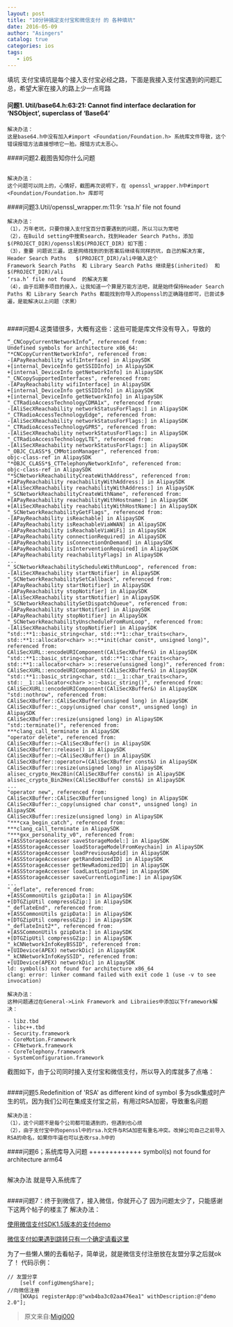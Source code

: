 ```yaml
---
layout: post
title: "10分钟搞定支付宝和微信支付 的 各种填坑"
date: 2016-05-09
author: "Asingers"
catalog: true
categories: ios
tags:
   - iOS
---
```

填坑
支付宝填坑是每个接入支付宝必经之路，下面是我接入支付宝遇到的问题汇总，希望大家在接入的路上少一点弯路

#### 问题1. Util/base64.h:63:21: Cannot find interface declaration for ‘NSObject’, superclass of ‘Base64’

    解决办法：
    这是base64.h中没有加入#import <Foundation/Foundation.h> 系统库文件导致，这个错误报错方法直接想喷它一脸。报错方式太恶心。


####问题2.截图告知你什么问题


<img src="http://upload-images.jianshu.io/upload_images/616981-d6540c725f3801a4.png?imageMogr2/auto-orient/strip%7CimageView2/2/w/1240" alt="" class="shadow"/>




    解决办法：
    这个问题可以同上的，心情好，截图再次说明下，在 openssl_wrapper.h中#import <Foundation/Foundation.h> 库即可


####问题3.Util/openssl_wrapper.m:11:9: ‘rsa.h’ file not found

    解决办法：
    （1），万年老坑，只要你接入支付宝百分百要遇到的问题，所以习以为常吧
    （2），在Build setting中搜索search，找到Header Search Paths，添加$(PROJECT_DIR)/openssl和$(PROJECT_DIR) 如下图：
    （3），重要 问题说三遍，这是网络找到的到答案后继续有同样的坑，自己的解决方案,
    Header Search Paths   $(PROJECT_DIR)/ali中输入这个
    Framework Search Paths  和 Library Search Paths 继续是$(inherited)  和  $(PROJECT_DIR)/ali
    ‘rsa.h’ file not found  的解决方案
    （4），由于后期多项目的接入，让我知道一个算是万能方法吧，就是始终保持Header Search Paths 和 Library Search Paths 都能找到你导入的openssl的正确路径即可，已尝试多遍，是能解决以上问题（求黑）


<img src="http://upload-images.jianshu.io/upload_images/616981-b71f879b0c85fb6a.png?imageMogr2/auto-orient/strip%7CimageView2/2/w/1240" alt="" class="shadow"/>


<img src="http://upload-images.jianshu.io/upload_images/616981-e833ce4b6bd3cb57.png?imageMogr2/auto-orient/strip%7CimageView2/2/w/1240" alt="" class="shadow"/>




####问题4.这类错很多，大概有这些：这些可能是库文件没有导入，导致的


```
“_CNCopyCurrentNetworkInfo”, referenced from:
Undefined symbols for architecture x86_64:
"*CNCopyCurrentNetworkInfo", referenced from:
-[APayReachability wifiInterface] in AlipaySDK
+[internal_DeviceInfo getSSIDInfo] in AlipaySDK
+[internal_DeviceInfo getNetworkInfo] in AlipaySDK
"_CNCopySupportedInterfaces", referenced from:
-[APayReachability wifiInterface] in AlipaySDK
+[internal_DeviceInfo getSSIDInfo] in AlipaySDK
+[internal_DeviceInfo getNetworkInfo] in AlipaySDK
"_CTRadioAccessTechnologyCDMA1x", referenced from:
-[AliSecXReachability networkStatusForFlags:] in AlipaySDK
"_CTRadioAccessTechnologyEdge", referenced from:
-[AliSecXReachability networkStatusForFlags:] in AlipaySDK
"_CTRadioAccessTechnologyGPRS", referenced from:
-[AliSecXReachability networkStatusForFlags:] in AlipaySDK
"_CTRadioAccessTechnologyLTE", referenced from:
-[AliSecXReachability networkStatusForFlags:] in AlipaySDK
"_OBJC_CLASS*$_CMMotionManager", referenced from:
objc-class-ref in AlipaySDK
"*OBJC_CLASS*$_CTTelephonyNetworkInfo", referenced from:
objc-class-ref in AlipaySDK
"*SCNetworkReachabilityCreateWithAddress", referenced from:
+[APayReachability reachabilityWithAddress:] in AlipaySDK
+[AliSecXReachability reachabilityWithAddress:] in AlipaySDK
"_SCNetworkReachabilityCreateWithName", referenced from:
+[APayReachability reachabilityWithHostname:] in AlipaySDK
+[AliSecXReachability reachabilityWithHostName:] in AlipaySDK
"_SCNetworkReachabilityGetFlags", referenced from:
-[APayReachability isReachable] in AlipaySDK
-[APayReachability isReachableViaWWAN] in AlipaySDK
-[APayReachability isReachableViaWiFi] in AlipaySDK
-[APayReachability connectionRequired] in AlipaySDK
-[APayReachability isConnectionOnDemand] in AlipaySDK
-[APayReachability isInterventionRequired] in AlipaySDK
-[APayReachability reachabilityFlags] in AlipaySDK
...
"_SCNetworkReachabilityScheduleWithRunLoop", referenced from:
-[AliSecXReachability startNotifier] in AlipaySDK
"_SCNetworkReachabilitySetCallback", referenced from:
-[APayReachability startNotifier] in AlipaySDK
-[APayReachability stopNotifier] in AlipaySDK
-[AliSecXReachability startNotifier] in AlipaySDK
"_SCNetworkReachabilitySetDispatchQueue", referenced from:
-[APayReachability startNotifier] in AlipaySDK
-[APayReachability stopNotifier] in AlipaySDK
"_SCNetworkReachabilityUnscheduleFromRunLoop", referenced from:
-[AliSecXReachability stopNotifier] in AlipaySDK
"std::**1::basic_string<char, std::**1::char_traits<char>, std::**1::allocator<char> >::**init(char const*, unsigned long)", referenced from:
CAliSecXURL::encodeURIComponent(CAliSecXBuffer&) in AlipaySDK
"std::**1::basic_string<char, std::**1::char_traits<char>, std::**1::allocator<char> >::reserve(unsigned long)", referenced from:
CAliSecXURL::encodeURIComponent(CAliSecXBuffer&) in AlipaySDK
"std::**1::basic_string<char, std::__1::char_traits<char>, std::__1::allocator<char> >::~basic_string()", referenced from:
CAliSecXURL::encodeURIComponent(CAliSecXBuffer&) in AlipaySDK
"std::nothrow", referenced from:
CAliSecXBuffer::CAliSecXBuffer(unsigned long) in AlipaySDK
CAliSecXBuffer::_copy(unsigned char const*, unsigned long) in AlipaySDK
CAliSecXBuffer::resize(unsigned long) in AlipaySDK
"std::terminate()", referenced from:
***clang_call_terminate in AlipaySDK
"operator delete", referenced from:
CAliSecXBuffer::~CAliSecXBuffer() in AlipaySDK
CAliSecXBuffer::release() in AlipaySDK
CAliSecXBuffer::~CAliSecXBuffer() in AlipaySDK
CAliSecXBuffer::operator=(CAliSecXBuffer const&) in AlipaySDK
CAliSecXBuffer::resize(unsigned long) in AlipaySDK
alisec_crypto_Hex2Bin(CAliSecXBuffer const&) in AlipaySDK
alisec_crypto_Bin2Hex(CAliSecXBuffer const&) in AlipaySDK
...
"operator new", referenced from:
CAliSecXBuffer::CAliSecXBuffer(unsigned long) in AlipaySDK
CAliSecXBuffer::_copy(unsigned char const*, unsigned long) in AlipaySDK
CAliSecXBuffer::resize(unsigned long) in AlipaySDK
"***cxa_begin_catch", referenced from:
***clang_call_terminate in AlipaySDK
"***gxx_personality_v0", referenced from:
+[ASSStorageAccesser saveStorageModel:] in AlipaySDK
+[ASSStorageAccesser loadStorageModelFromKeychain] in AlipaySDK
+[ASSStorageAccesser loadPreviousApdid] in AlipaySDK
+[ASSStorageAccesser getRandomizedID] in AlipaySDK
+[ASSStorageAccesser getNewRadomizedID] in AlipaySDK
+[ASSStorageAccesser loadLastLoginTime] in AlipaySDK
+[ASSStorageAccesser saveCurrentLoginTime:] in AlipaySDK
...
"_deflate", referenced from:
+[ASSCommonUtils gzipData:] in AlipaySDK
+[DTGZipUtil compressGZip:] in AlipaySDK
"_deflateEnd", referenced from:
+[ASSCommonUtils gzipData:] in AlipaySDK
+[DTGZipUtil compressGZip:] in AlipaySDK
"_deflateInit2*", referenced from:
+[ASSCommonUtils gzipData:] in AlipaySDK
+[DTGZipUtil compressGZip:] in AlipaySDK
"_kCNNetworkInfoKeyBSSID", referenced from:
+[UIDevice(APEX) networkDic] in AlipaySDK
"_kCNNetworkInfoKeySSID", referenced from:
+[UIDevice(APEX) networkDic] in AlipaySDK
ld: symbol(s) not found for architecture x86_64
clang: error: linker command failed with exit code 1 (use -v to see invocation)
```
    解决办法：
    这种问题通过在General->Link Framework and Libraiies中添加以下framework解决：
    
    - libz.tbd
    - libc++.tbd
    - Security.framework
    - CoreMotion.Framework
    - CFNetwork.framework
    - CoreTelephony.framework
    - SystemConfiguration.framework


截图如下，由于公司同时接入支付宝和微信支付，所以导入的库就多了点咯：

<img src="http://upload-images.jianshu.io/upload_images/616981-2e9fde123b91a6d5.png?imageMogr2/auto-orient/strip%7CimageView2/2/w/1240" alt="" class="shadow"/> 



####问题5.Redefinition of 'RSA' as different kind of symbol  多为sdk集成时产生的坑，因为我们公司在集成支付宝之前，有用过RSA加密，导致重名问题

    解决办法：
    （1），这个问题不是每个公司都可能遇到的，但遇到也心烦
    （2），由于支付宝中的openssl中的rsa.h文件与RSA加密有重名冲突。改掉公司自己之前导入RSA的命名，如果你牛逼也可以去改rsa.h中的


####问题6；系统库导入问题
+++++++++++++
symbol(s) not found for architecture arm64


<img src="http://upload-images.jianshu.io/upload_images/616981-52c8b3ed04cf400f.png?imageMogr2/auto-orient/strip%7CimageView2/2/w/1240" alt="" class="shadow"/> 

解决办法
就是导入系统库了


<img src="http://upload-images.jianshu.io/upload_images/616981-3a750ed6a81bdc43.png?imageMogr2/auto-orient/strip%7CimageView2/2/w/1240" alt="" class="shadow"/> 


####问题7：终于到微信了，接入微信，你就开心了
因为问题太少了，只能感谢下这两个帖子的楼主了
解决办法：  

[使用微信支付SDK1.5版本的支付demo](http://www.cocoachina.com/bbs/read.php?tid-309177-page-1.html)  

[微信支付如果遇到跳转只有一个确定请看这里](http://www.cocoachina.com/bbs/read.php?tid-321546.html)

为了一些懒人懒的去看帖子，简单说，就是微信支付注册放在友盟分享之后就ok了！
代码示例：

    // 友盟分享
        [self configUmengShare];
    //向微信注册
        [WXApi registerApp:@"wxb4ba3c02aa476ea1" withDescription:@"demo 2.0"];
        
        
> 原文来自:[Migi000](http://www.jianshu.com/p/6d67cfe0f00c?hmsr=toutiao.io&utm_medium=toutiao.io&utm_source=toutiao.io)
